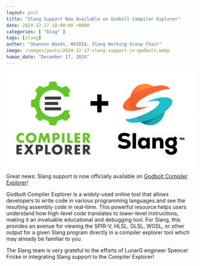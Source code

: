 ```yaml
---
layout: post
title: "Slang Support Now Available on Godbolt Compiler Explorer"
date: 2024-12-17 18:00:00 +0000
categories: [ "blog" ]
tags: [slang]
author: "Shannon Woods, NVIDIA, Slang Working Group Chair"
image: /images/posts/2024-12-17-slang-support-in-godbolt.webp
human_date: "December 17, 2024"
---
```


<img src="/images/posts/2024-12-17-slang-support-in-godbolt.webp" alt="" class="img-fluid">

Great news: Slang support is now officially available on [Godbolt Compiler Explorer](https://godbolt.org/z/193GxYrn6)!
 
Godbolt Compiler Explorer is a widely-used online tool that allows developers to write code in various programming languages and see the resulting assembly code in real-time. This powerful resource helps users understand how high-level code translates to lower-level instructions, making it an invaluable educational and debugging tool. For Slang, this provides an avenue for viewing the SPIR-V, HLSL, GLSL, WGSL, or other output for a given Slang program directly in a compiler explorer tool which may already be familiar to you.

The Slang team is very grateful to the efforts of LunarG engineer Spencer Fricke in integrating Slang support to the Compiler Explorer!

